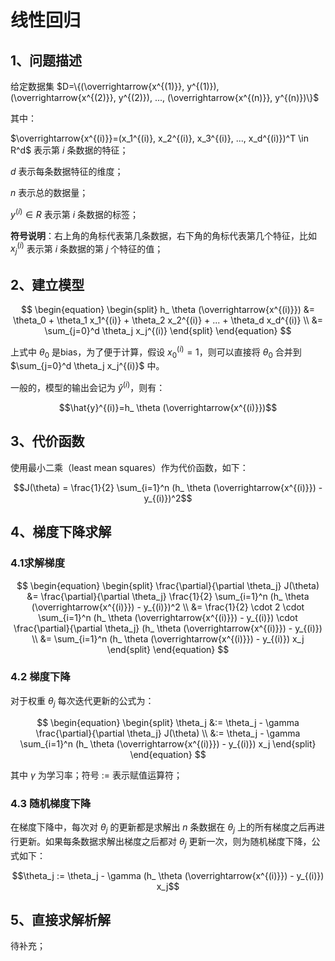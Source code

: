 # 线性回归

## 1、问题描述

给定数据集 $D=\{(\overrightarrow{x^{(1)}}, y^{(1)}), (\overrightarrow{x^{(2)}}, y^{(2)}), ..., (\overrightarrow{x^{(n)}}, y^{(n)})\}$

其中：

$\overrightarrow{x^{(i)}}=(x_1^{(i)}, x_2^{(i)}, x_3^{(i)}, ..., x_d^{(i)})^T \in R^d$ 表示第 $i$ 条数据的特征；

$d$ 表示每条数据特征的维度；

$n$ 表示总的数据量；

$y^{(i)} \in R$ 表示第 $i$ 条数据的标签；

**符号说明**：右上角的角标代表第几条数据，右下角的角标代表第几个特征，比如 $x_j^{(i)}$ 表示第 $i$ 条数据的第 $j$ 个特征的值；

## 2、建立模型

$$
\begin{equation}
\begin{split}   
h_ \theta (\overrightarrow{x^{(i)}}) &= \theta_0 + \theta_1 x_1^{(i)} + \theta_2 x_2^{(i)} + ... + \theta_d x_d^{(i)} \\
&= \sum_{j=0}^d \theta_j x_j^{(i)}
\end{split}
\end{equation}
$$

上式中 $\theta_0$ 是bias，为了便于计算，假设 $x_0^{(i)}=1$，则可以直接将 $\theta_0$ 合并到 $\sum_{j=0}^d \theta_j x_j^{(i)}$ 中。

一般的，模型的输出会记为 $\hat{y}^{(i)}$，则有：

$$\hat{y}^{(i)}=h_ \theta (\overrightarrow{x^{(i)}})$$

## 3、代价函数

使用最小二乘（least mean squares）作为代价函数，如下：

$$J(\theta) = \frac{1}{2} \sum_{i=1}^n (h_ \theta (\overrightarrow{x^{(i)}}) - y_{(i)})^2$$

## 4、梯度下降求解

### 4.1求解梯度

$$
\begin{equation}
\begin{split}   
\frac{\partial}{\partial \theta_j} J(\theta) &= \frac{\partial}{\partial \theta_j} \frac{1}{2} \sum_{i=1}^n (h_ \theta (\overrightarrow{x^{(i)}}) - y_{(i)})^2 \\
&= \frac{1}{2} \cdot 2 \cdot \sum_{i=1}^n (h_ \theta (\overrightarrow{x^{(i)}}) - y_{(i)}) \cdot \frac{\partial}{\partial \theta_j} (h_ \theta (\overrightarrow{x^{(i)}}) - y_{(i)}) \\
&= \sum_{i=1}^n (h_ \theta (\overrightarrow{x^{(i)}}) - y_{(i)}) x_j
\end{split}
\end{equation}
$$

### 4.2 梯度下降

对于权重 $\theta_j$ 每次迭代更新的公式为：

$$
\begin{equation}
\begin{split}   
\theta_j &:= \theta_j - \gamma \frac{\partial}{\partial \theta_j} J(\theta) \\
&:= \theta_j - \gamma \sum_{i=1}^n (h_ \theta (\overrightarrow{x^{(i)}}) - y_{(i)}) x_j
\end{split}
\end{equation}
$$

其中 $\gamma$ 为学习率；符号 $:=$ 表示赋值运算符；

### 4.3 随机梯度下降

在梯度下降中，每次对 $\theta_j$ 的更新都是求解出 $n$ 条数据在 $\theta_j$ 上的所有梯度之后再进行更新。如果每条数据求解出梯度之后都对 $\theta_j$ 更新一次，则为随机梯度下降，公式如下：

$$\theta_j := \theta_j - \gamma (h_ \theta (\overrightarrow{x^{(i)}}) - y_{(i)}) x_j$$

## 5、直接求解析解

待补充；
